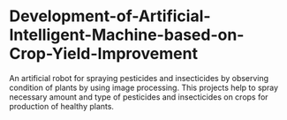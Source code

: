 # Development-of-Artificial-Intelligent-Machine-based-on-Crop-Yield-Improvement
An artificial robot for spraying pesticides and insecticides by observing condition of plants by using image processing. This projects help to spray necessary amount and type of pesticides and insecticides on crops for production of healthy plants.
